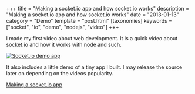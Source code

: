 +++
title = "Making a socket.io app and how socket.io works"
description = "Making a socket.io app and how socket.io works"
date = "2013-01-13"
category = "Demo"
template = "post.html"
[taxonomies]
keywords = ["socket", "io", "demo", "nodejs", "video"]
+++

I made my first video about web development. It is a quick video about socket.io and how it works with node and such.

[![Socket.io demo app](/images/vlcsnap-2013-01-12-16h52m23s239.jpg)](http://youtu.be/JfYRGTvMbBA)

It also includes a little demo of a tiny app I built. I may release the source later on depending on the videos popularity.

[Making a socket.io app](http://youtu.be/JfYRGTvMbBA)
